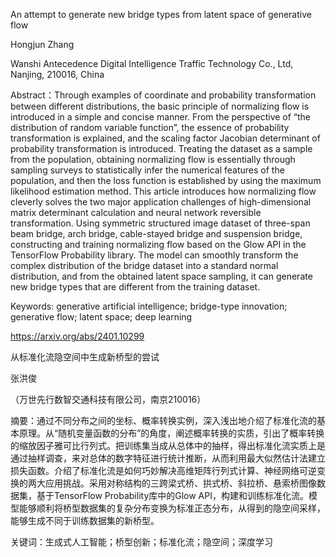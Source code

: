 An attempt to generate new bridge types from latent space of generative flow

Hongjun Zhang

Wanshi Antecedence Digital Intelligence Traffic Technology Co., Ltd, Nanjing, 210016, China

Abstract：Through examples of coordinate and probability transformation between different distributions, the basic principle of normalizing flow is introduced in a simple and concise manner. From the perspective of “the distribution of random variable function”, the essence of probability transformation is explained, and the scaling factor Jacobian determinant of probability transformation is introduced. Treating the dataset as a sample from the population, obtaining normalizing flow is essentially through sampling surveys to statistically infer the numerical features of the population, and then the loss function is established by using the maximum likelihood estimation method. This article introduces how normalizing flow cleverly solves the two major application challenges of high-dimensional matrix determinant calculation and neural network reversible transformation. Using symmetric structured image dataset of three-span beam bridge, arch bridge, cable-stayed bridge and suspension bridge, constructing and training normalizing flow based on the Glow API in the TensorFlow Probability library. The model can smoothly transform the complex distribution of the bridge dataset into a standard normal distribution, and from the obtained latent space sampling, it can generate new bridge types that are different from the training dataset.

Keywords: generative artificial intelligence; bridge-type innovation; generative flow; latent space; deep learning

https://arxiv.org/abs/2401.10299

从标准化流隐空间中生成新桥型的尝试

张洪俊

（万世先行数智交通科技有限公司，南京210016）

摘要：通过不同分布之间的坐标、概率转换实例，深入浅出地介绍了标准化流的基本原理。从“随机变量函数的分布”的角度，阐述概率转换的实质，引出了概率转换的缩放因子雅可比行列式。把训练集当成从总体中的抽样，得出标准化流实质上是通过抽样调查，来对总体的数字特征进行统计推断，从而利用最大似然估计法建立损失函数。介绍了标准化流是如何巧妙解决高维矩阵行列式计算、神经网络可逆变换的两大应用挑战。采用对称结构的三跨梁式桥、拱式桥、斜拉桥、悬索桥图像数据集，基于TensorFlow Probability库中的Glow API，构建和训练标准化流。模型能够顺利将桥型数据集的复杂分布变换为标准正态分布，从得到的隐空间采样，能够生成不同于训练数据集的新桥型。

关键词：生成式人工智能；桥型创新；标准化流；隐空间；深度学习

